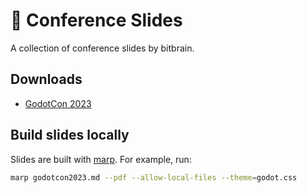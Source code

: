 # 🛝 Conference Slides

A collection of conference slides by bitbrain.

## Downloads

- [GodotCon 2023](/godotcon2023.pdf)

## Build slides locally

Slides are built with [marp](https://marp.app). For example, run:
```bash
marp godotcon2023.md --pdf --allow-local-files --theme=godot.css
```